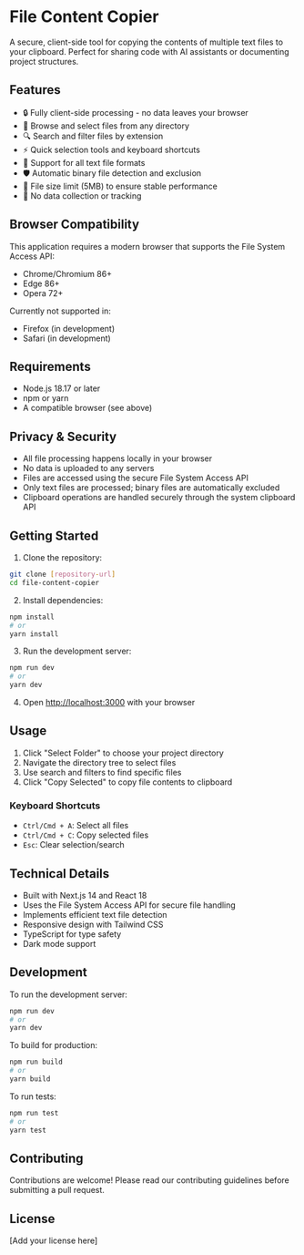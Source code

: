 # File Content Copier

A secure, client-side tool for copying the contents of multiple text files to your clipboard. Perfect for sharing code with AI assistants or documenting project structures.

## Features

- 🔒 Fully client-side processing - no data leaves your browser
- 📁 Browse and select files from any directory
- 🔍 Search and filter files by extension
- ⚡ Quick selection tools and keyboard shortcuts
- 📝 Support for all text file formats
- 🛡️ Automatic binary file detection and exclusion
- 🎯 File size limit (5MB) to ensure stable performance
- 🔐 No data collection or tracking

## Browser Compatibility

This application requires a modern browser that supports the File System Access API:
- Chrome/Chromium 86+
- Edge 86+
- Opera 72+

Currently not supported in:
- Firefox (in development)
- Safari (in development)

## Requirements

- Node.js 18.17 or later
- npm or yarn
- A compatible browser (see above)

## Privacy & Security

- All file processing happens locally in your browser
- No data is uploaded to any servers
- Files are accessed using the secure File System Access API
- Only text files are processed; binary files are automatically excluded
- Clipboard operations are handled securely through the system clipboard API

## Getting Started

1. Clone the repository:
```bash
git clone [repository-url]
cd file-content-copier
```

2. Install dependencies:
```bash
npm install
# or
yarn install
```

3. Run the development server:
```bash
npm run dev
# or
yarn dev
```

4. Open [http://localhost:3000](http://localhost:3000) with your browser

## Usage

1. Click "Select Folder" to choose your project directory
2. Navigate the directory tree to select files
3. Use search and filters to find specific files
4. Click "Copy Selected" to copy file contents to clipboard

### Keyboard Shortcuts

- `Ctrl/Cmd + A`: Select all files
- `Ctrl/Cmd + C`: Copy selected files
- `Esc`: Clear selection/search

## Technical Details

- Built with Next.js 14 and React 18
- Uses the File System Access API for secure file handling
- Implements efficient text file detection
- Responsive design with Tailwind CSS
- TypeScript for type safety
- Dark mode support

## Development

To run the development server:

```bash
npm run dev
# or
yarn dev
```

To build for production:

```bash
npm run build
# or
yarn build
```

To run tests:

```bash
npm run test
# or
yarn test
```

## Contributing

Contributions are welcome! Please read our contributing guidelines before submitting a pull request.

## License

[Add your license here]